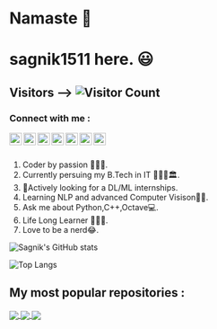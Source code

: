 # Namaste 🙏 
# sagnik1511 here. 😃

## Visitors --> ![Visitor Count](https://profile-counter.glitch.me/{sagnik1511}/count.svg)

<h3 align="left">Connect with me :</h3>
<a href="https://www.linkedin.com/in/sagnik-roy-4791b0192">
  <img align="left" alt="Sagnik Roy - LinkedIn" width="22px" src="https://upload.wikimedia.org/wikipedia/commons/thumb/e/e9/Linkedin_icon.svg/256px-Linkedin_icon.svg.png"/>
</a>
<a href="https://www.facebook.com/sagnik.roy.73345">
  <img align="left" alt="Sagnik Roy - Facebook" width="22px" src="https://www.vectorlogo.zone/logos/facebook/facebook-official.svg"/>
</a>
<a href="https://www.instagram.com/tensored___">
  <img align="left" alt="Sagnik Roy - Instagram" width="22px" src="https://www.vectorlogo.zone/logos/instagram/instagram-icon.svg"/>
</a>
<a href="https://kaggle.com/sagnik1511">
  <img align="left" alt="Sagnik Roy - Kaggle" width="22px" src="https://www.vectorlogo.zone/logos/kaggle/kaggle-icon.svg"/>
</a>
<a href="https://www.codechef.com/users/sagnik1511">
  <img align="left" alt="Sagnik Roy - Codechef" width="22px" src="https://api.iconify.design/simple-icons:codechef.svg?color=%2379553A"/>
</a>
<a href="https://dev.to/agnik1511s">
  <img align="left"  alt="Sagnik Roy - DEV" src="https://d2fltix0v2e0sb.cloudfront.net/dev-badge.svg" width="22px">
</a>
<a href="https://twitter.com/Agnik1511S">
  <img align="left" alt="Sagnik Roy - Twitter" width="22px" src="https://upload.wikimedia.org/wikipedia/sco/9/9f/Twitter_bird_logo_2012.svg"/>
</a>


<br>
<br>

1. Coder by passion 👨🏽‍💻.
2. Currently persuing my B.Tech in IT 👨🏻‍🎓🏛.
3. 👀Actively looking for a DL/ML internships.
4. Learning NLP and advanced Computer Visison✌🏻.
5. Ask me about Python,C++,Octave💻.
6. Life Long Learner 🕵🏻‍♂️.
7. Love to be a nerd😂.




![Sagnik's GitHub stats](https://github-readme-stats.vercel.app/api?username=sagnik1511&show_icons=true&theme=cobalt)

![Top Langs](https://github-readme-stats.vercel.app/api/top-langs/?username=sagnik1511&layout=compact)

## My most popular repositories :

<a href="https://github.com/sagnik1511/Style-Transfer-with-Python">
  <img align="center" src="https://github-readme-stats.vercel.app/api/pin/?username=sagnik1511&repo=Style-Transfer-with-Python" />
</a>

<a href="https://github.com/sagnik1511/IPL_analysis">
  <img align="center" src="https://github-readme-stats.vercel.app/api/pin/?username=sagnik1511&repo=IPL_analysis" />
</a>

<a href="https://github.com/sagnik1511/Fashion-MNIST-prediction-with-ConvNet">
  <img align="center" src="https://github-readme-stats.vercel.app/api/pin/?username=sagnik1511&repo=Fashion-MNIST-prediction-with-ConvNet" />
</a>

